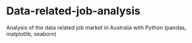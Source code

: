 # Data-related-job-analysis
Analysis of the data related job market in Australia with Python (pandas, matplotlib, seaborn)
